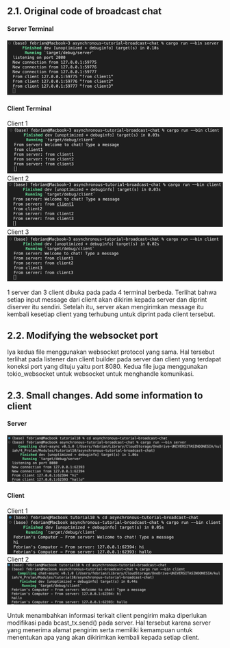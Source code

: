 ## 2.1. Original code of broadcast chat
#### Server Terminal
![](msc/server.png)
#### Client Terminal
Client 1
![](msc/client1.png)
Client 2
![](msc/client2.png)
Client 3
![](msc/client3.png)

1 server dan 3 client dibuka pada pada 4 terminal berbeda. Terlihat bahwa setiap input message dari client akan dikirim kepada server dan diprint diserver itu sendiri. Setelah itu, server akan mengirimkan message itu kembali kesetiap client yang terhubung untuk diprint pada client tersebut.

## 2.2. Modifying the websocket port
Iya kedua file menggunakan websocket protocol yang sama. Hal tersebut terlihat pada listener dan client builder pada server dan client yang terdapat koneksi port yang dituju yaitu port 8080. Kedua file juga menggunakan tokio_websocket untuk websocket untuk menghandle komunikasi.

## 2.3. Small changes. Add some information to client
#### Server
![](msc/server2.png)
#### Client
Client 1
![](msc/clientinfo1.png)
Client 2
![](msc/clientinfo2.png)

Untuk menambahkan informasi terkait client pengirim maka diperlukan modifikasi pada bcast_tx.send() pada server. Hal tersebut karena server yang menerima alamat pengirim serta memiliki kemampuan untuk menentukan apa yang akan dikirimkan kembali kepada setiap client.